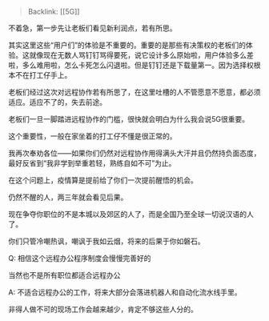 > Backlink: [[5G]]

不着急，第一步先让老板们看见新利润点，若有所思。  

其实这里这些“用户们”的体验是不重要的。重要的是那些有决策权的老板们的体验。这就像现在无数人骂钉钉骂得要死，说它设计多么原始啦，用户体验多么差啦，多么难用啦，怎么卡死怎么闪退啦。但是钉钉还是下载量第一。因为选择权根本不在打工仔手上。  

老板们经过这次对远程协作若有所思了，在这里吐槽的人不管愿意不愿意，都必须适应。适应不了的，失去前途。  

老板们一旦一脚踏进远程协作的门槛，很快就会明白为什么我会说5G很重要。  

这个重要性，一般在家坐着的打工仔不懂是很正常的。

我再次奉劝各位——如果你们仍然对远程协作用得满头大汗并且仍然持负面态度，最好反省到“我非学到举重若轻，熟练自如不可”为止。  

在这个问题上，疫情算是提前给了你们一次提前醒悟的机会。  

仍然不醒的人，两三年就会看见后果。  

现在争夺你职位的不是本城以及郊区的人了，而是全国乃至全球一切说汉语的人了。  

你们只管冷嘲热讽，嘲讽于我如云烟，将来的后果于你如磐石。

Q: 相信这个远程办公程序制度会慢慢完善好的

当然也不是所有职位都适合远程办公

A: 不适合远程办公的工作，将来大部分会落进机器人和自动化流水线手里。  

非得人做不可的现场工作会越来越少，肯定不够这些人分的。
